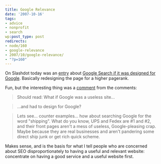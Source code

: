 ```yaml
---
title: Google Relevance
date: '2007-10-16'
tags:
- advice
- nonprofit
- search
wp:post_type: post
redirects:
- node/160
- google-relevance
- 2007/10/google-relevance/
- "?p=160"
---
```


On Slashdot today was an [entry](http://slashdot.org/article.pl?sid=07/10/16/135209) about [Google Search if it was designed for Google](http://www.meangene.com/google/design_for_google.html). Basically redesigning the page for a higher pagerank.

Fun, but the interesting thing was a [comment](http://slashdot.org/comments.pl?sid=329457&cid=20998511) from the comments:

>

> Should read: What if Google was a useless site...

>

> ...and had to design for Google?

>

> Lets see... counter examples... how about searching Google for the word "shipping". What do you know, UPS and Fedex are #1 and #2, and their front pages aren't a mess of useless, Google-pleasing crap. Maybe because they are real businesses and aren't pandering some direct ship junk or get rich quick scheme.

>

Makes sense, and is the basis for what I tell people who are concerned about SEO disproportionately to having a useful and relevant website: concentrate on having a good service and a useful website first.

